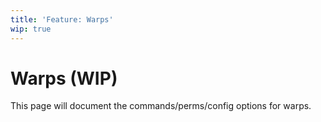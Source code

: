 ```yaml
---
title: 'Feature: Warps'
wip: true
---
```


# Warps (WIP)

This page will document the commands/perms/config options for warps.
